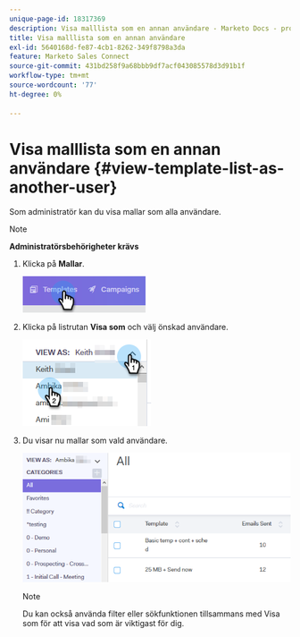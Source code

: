 ```yaml
---
unique-page-id: 18317369
description: Visa malllista som en annan användare - Marketo Docs - produktdokumentation
title: Visa malllista som en annan användare
exl-id: 5640168d-fe87-4cb1-8262-349f8798a3da
feature: Marketo Sales Connect
source-git-commit: 431bd258f9a68bbb9df7acf043085578d3d91b1f
workflow-type: tm+mt
source-wordcount: '77'
ht-degree: 0%

---
```


# Visa malllista som en annan användare {#view-template-list-as-another-user}

Som administratör kan du visa mallar som alla användare.

>[!NOTE]
>
>**Administratörsbehörigheter krävs**

1. Klicka på **Mallar**.

   ![](assets/one.png)

1. Klicka på listrutan **Visa som** och välj önskad användare.

   ![](assets/two.png)

1. Du visar nu mallar som vald användare.

   ![](assets/three.png)

   >[!NOTE]
   >
   >Du kan också använda filter eller sökfunktionen tillsammans med Visa som för att visa vad som är viktigast för dig.
